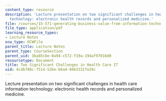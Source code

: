 ```yaml
---
content_type: resource
description: 'Lecture presentation on two significant challenges in health care information
  technology: electronic health records and personalized medicine.'
file: /courses/15-571-generating-business-value-from-information-technology-spring-2009/4cdb788c751452beb6a49463331fe26c_MIT15_571s09_lec09.pdf
file_type: application/pdf
learning_resource_types:
- Lecture Notes
ocw_type: OCWFile
parent_title: Lecture Notes
parent_type: CourseSection
parent_uid: 3ba85cbe-0a94-c572-f19a-194af97016d0
resourcetype: Document
title: Two Significant Challenges in Health Care IT
uid: 4cdb788c-7514-52be-b6a4-9463331fe26c
---
```

Lecture presentation on two significant challenges in health care information technology: electronic health records and personalized medicine.


